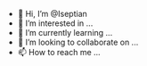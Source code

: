 - 👋 Hi, I’m @Iseptian
- 👀 I’m interested in ...
- 🌱 I’m currently learning ...
- 💞️ I’m looking to collaborate on ...
- 📫 How to reach me ...

<!---
Iseptian/Iseptian is a ✨ special ✨ repository because its `README.md` (this file) appears on your GitHub profile.
You can click the Preview link to take a look at your changes.
--->
